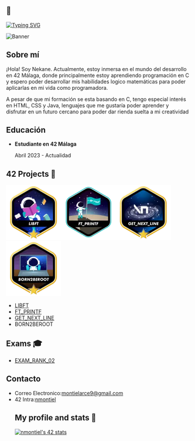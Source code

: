 ## 🌸

<div align0"center"><a href="https://git.io/typing-svg"><img src="https://readme-typing-svg.demolab.com?font=Handjet&weight=300&size=35&pause=1000&color=6BCACF&width=435&lines=Hey%2C+I'm+Nekane+%3D)" alt="Typing SVG" /></a><br></div>

![Banner](https://media.tenor.com/A8gfYs3xGc0AAAAC/barbie-fairytopia-bibble.gif)

## Sobre mí

<p>¡Hola! Soy Nekane. Actualmente, estoy inmersa en el mundo del desarrollo en 42 Málaga, donde principalmente estoy aprendiendo programación en C y espero poder desarrollar mis habilidades logico matemáticas para poder aplicarlas en mi vida como programadora.</p>
<p> A pesar de que mi formación se esta basando en C, tengo especial interés en HTML, CSS y Java, lenguajes que me gustaría poder aprender y disfrutar en un futuro cercano para poder dar rienda suelta a mi creatividad</p>

## Educación
<ul>
  <li><b>Estudiante en 42 Málaga</b></li>
  <p>Abril 2023 - Actualidad</p> 
</ul>

## 42 Projects 🚀  
<img src="https://github.com/leogaudin/42_project_badges/raw/main/badges/libft_bonus.webp"><img src="https://github.com/leogaudin/42_project_badges/raw/main/badges/ft_printf.webp"/><img src="https://github.com/leogaudin/42_project_badges/raw/main/badges/get_next_line_bonus.webp"/><img src="https://github.com/leogaudin/42_project_badges/raw/main/badges/born2beroot_bonus.webp"/>
<ul>
  <li><a href="https://github.com/nmontiel42/libft">LIBFT</a></li>
  
  <li><a href="https://github.com/nmontiel42/Printf">FT_PRINTF</a></li>
  
  <li><a href="https://github.com/nmontiel42/get_next_line">GET_NEXT_LINE</a></li>
  
  <li><a>BORN2BEROOT</a>
</ul>

## Exams 🎓
<ul>
  <li><a href="https://github.com/nmontiel42/exam_rank_02">EXAM_RANK_02</li></a>
</ul>

## Contacto
<ul>
  <li>Correo Electronico:<a href="mailto:montielarce9@gmail.com">montielarce9@gmail.com</a></li>
  <li>42 Intra:<a href="https://profile.intra.42.fr/users/nmontiel">nmontiel</a></li>
  
## My profile and stats 🥥

<a href="https://github.com/oakoudad/badge42"><img src="https://badge.mediaplus.ma/colorfulwaves/nmontiel?1337Badge=off&UM6P=off" alt="nmontiel's 42 stats"></a>
